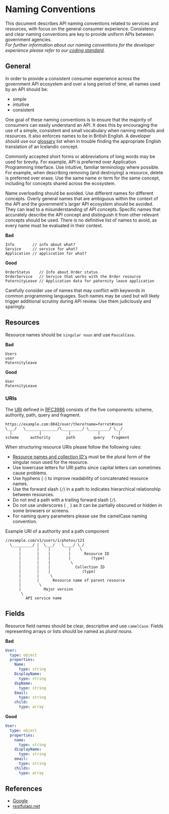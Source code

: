 # Naming Conventions

This document describes API naming conventions related to services and resources,
with focus on the general consumer experience. Consistency and clear naming conventions are key to provide uniform APIs between government agencies.  
_For further information about our naming conventions for the developer
experience please refer to our [coding standard]._

## General

In order to provide a consistent consumer experience across the government API ecosystem and over a long period of time, all names used by an API should be:

- simple
- intuitive
- consistent

One goal of these naming conventions is to ensure that the majority of consumers
can easily understand an API. It does this by encouraging the use of a simple, consistent and small vocabulary when naming methods and resources.
It also enforces names to be in British English. A developer should use our [glossary] list when in trouble finding the appropriate English translation of
an Icelandic concept.

Commonly accepted short forms or abbreviations of long words may be used for
brevity. For example, API is preferred over Application Programming Interface.
Use intuitive, familiar terminology where possible. For example, when describing
removing (and destroying) a resource, delete is preferred over erase.
Use the same name or term for the same concept, including for concepts
shared across the ecosystem.

Name overloading should be avoided. Use different names for different concepts.
Overly general names that are ambiguous within the context of the
API and the government's larger API ecosystem should be avoided.
They can lead to a misunderstanding of API concepts.
Specific names that accurately describe the API concept and distinguish it
from other relevant concepts should be used.
There is no definitive list of names to avoid, as every name must be
evaluated in their context.

**Bad**

```
Info        // info about what?
Service     // service for what?
Application // application for what?
```

**Good**

```
OrderStatus    // Info about Order status
OrderService   // Service that works with the Order resource
PaternityLeave // Application data for paternity leave application
```

Carefully consider use of names that may conflict with keywords in common
programming languages. Such names may be used but will likely trigger
additional scrutiny during API review. Use them judiciously and sparingly.

## Resources

Resource names should be `singular noun` and use `PascalCase`.

**Bad**

```
Users
user
Paternityleave
```

**Good**

```
User
PaternityLeave
```

### URIs

The [URI] defined in [RFC3986] consists of the five components:
scheme, authority, path, query and fragment.

```
https://example.com:8042/over/there?name=ferret#nose
\___/   \______________/\_________/ \_________/ \__/
  |            |            |            |        |
scheme     authority       path        query   fragment
```

When structuring resource URIs please follow the following rules:

- [Resource names and collection ID's] must be the plural form of
  the singular noun used for the resource.
- Use lowercase letters for URI paths since capital
  letters can sometimes cause problems.
- Use hyphens (`-`) to improve readability of concatenated resource names.
- Use the forward slash (`/`) in a path to indicates hierarchical relationship
  between resources.
- Do not end a path with a trailing forward slash (`/`).
- Do not use underscores ( `_` ) as it can be partially obscured or hidden
  in some browsers or screens.
- For naming query parameters please use the camelCase naming convention.

Example URI of a authority and a path component

```
//example.com/v1/users/1/photos/121
  \_________/ |  \___/   \____/ \_/
      |       |    |        |    \
      |       |    |        |      Resource ID
      |       |    |        |         (type)
      |       |    |         \
      |       |    |           Collection ID
      |       |    |              (type)
      |       |     \
      |       |      Resource name of parent resource
      |        \
      |          Major version
       \
         API service name
```

## Fields

Resource field names should be clear, descriptive and use `camelCase`.
Fields representing arrays or lists should be named as _plural nouns_.

**Bad**

```yaml
User:
  type: object
  properties:
    Name:
      type: string
    DisplayName:
      type: string
    dspName:
      type: string
    Email:
      type: string
    child:
      type: array
```

**Good**

```yaml
User:
  type: object
  properties:
    name:
      type: string
    displayName:
      type: string
    email:
      type: string
    childs:
      type: array
```

## References

- [Google]
- [restfulapi.net]

<!-- URLs -->

[coding standard]: https://github.com/island-is/handbook/blob/master/code-standards.md
[google]: https://cloud.google.com/apis/design/naming_convention
[restfulapi.net]: https://restfulapi.net/resource-naming/
[glossary]: https://github.com/island-is/handbook/blob/master/glossary.md
[viskuausan]: https://viskuausan.island.is/
[uri]: https://en.wikipedia.org/wiki/Uniform_Resource_Identifier
[rfc3986]: https://tools.ietf.org/html/rfc3986
[resource names and collection id's]: https://github.com/island-is/handbook/blob/master/docs/api-design-guide/design-principles/resource-oriented-design.md#user-content-resources
